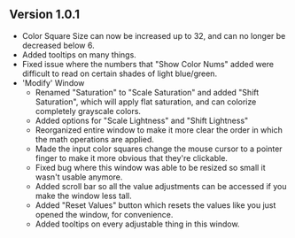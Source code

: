 ﻿## Version 1.0.1
* Color Square Size can now be increased up to 32, and can no longer be decreased below 6.
* Added tooltips on many things.
* Fixed issue where the numbers that "Show Color Nums" added were difficult to read on certain shades of light blue/green.
* 'Modify' Window
  * Renamed "Saturation" to "Scale Saturation" and added "Shift Saturation", which will apply flat saturation, and can colorize completely grayscale colors.
  * Added options for "Scale Lightness" and "Shift Lightness"
  * Reorganized entire window to make it more clear the order in which the math operations are applied.
  * Made the input color squares change the mouse cursor to a pointer finger to make it more obvious that they're clickable.
  * Fixed bug where this window was able to be resized so small it wasn't usable anymore.
  * Added scroll bar so all the value adjustments can be accessed if you make the window less tall.
  * Added "Reset Values" button which resets the values like you just opened the window, for convenience.
  * Added tooltips on every adjustable thing in this window.